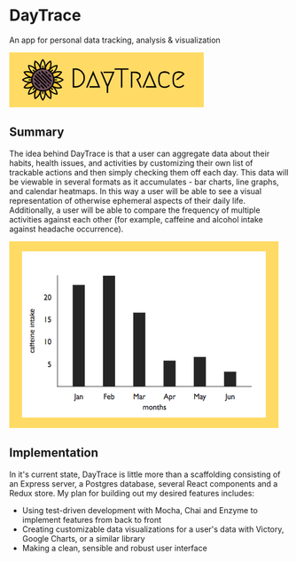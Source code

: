 # DayTrace

An app for personal data tracking, analysis & visualization

![alt text](./public/images/DayTraceLogo.png "DayTrace logo with sunflower icon")

## Summary

The idea behind DayTrace is that a user can aggregate data about their habits, health issues, and activities by customizing their own list of trackable actions and then simply checking them off each day. This data will be viewable in several formats as it accumulates - bar charts, line graphs, and calendar heatmaps. In this way a user will be able to see a visual representation of otherwise ephemeral aspects of their daily life. Additionally, a user will be able to compare the frequency of multiple activities against each other (for example, caffeine and alcohol intake against headache occurrence).

![alt text](./public/images/ChartExample.png "Example bar graph showing a user's caffeine intake over six months")

## Implementation

In it's current state, DayTrace is little more than a scaffolding consisting of an Express server, a Postgres database, several React components and a Redux store. My plan for building out my desired features includes:

* Using test-driven development with Mocha, Chai and Enzyme to implement features from back to front
* Creating customizable data visualizations for a user's data with Victory, Google Charts, or a similar library
* Making a clean, sensible and robust user interface

